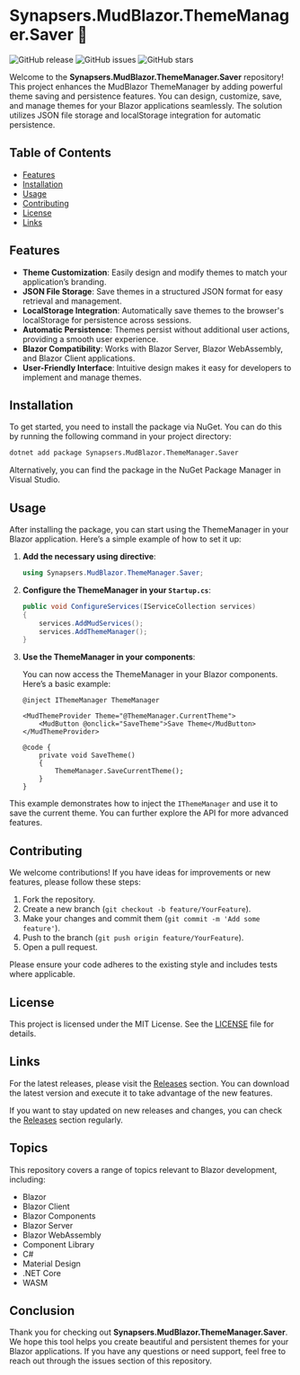 # Synapsers.MudBlazor.ThemeManager.Saver 🎨

![GitHub release](https://img.shields.io/github/release/IJE530/Synapsers.MudBlazor.ThemeManager.Saver.svg)
![GitHub issues](https://img.shields.io/github/issues/IJE530/Synapsers.MudBlazor.ThemeManager.Saver.svg)
![GitHub stars](https://img.shields.io/github/stars/IJE530/Synapsers.MudBlazor.ThemeManager.Saver.svg)

Welcome to the **Synapsers.MudBlazor.ThemeManager.Saver** repository! This project enhances the MudBlazor ThemeManager by adding powerful theme saving and persistence features. You can design, customize, save, and manage themes for your Blazor applications seamlessly. The solution utilizes JSON file storage and localStorage integration for automatic persistence.

## Table of Contents

- [Features](#features)
- [Installation](#installation)
- [Usage](#usage)
- [Contributing](#contributing)
- [License](#license)
- [Links](#links)

## Features

- **Theme Customization**: Easily design and modify themes to match your application’s branding.
- **JSON File Storage**: Save themes in a structured JSON format for easy retrieval and management.
- **LocalStorage Integration**: Automatically save themes to the browser's localStorage for persistence across sessions.
- **Automatic Persistence**: Themes persist without additional user actions, providing a smooth user experience.
- **Blazor Compatibility**: Works with Blazor Server, Blazor WebAssembly, and Blazor Client applications.
- **User-Friendly Interface**: Intuitive design makes it easy for developers to implement and manage themes.

## Installation

To get started, you need to install the package via NuGet. You can do this by running the following command in your project directory:

```bash
dotnet add package Synapsers.MudBlazor.ThemeManager.Saver
```

Alternatively, you can find the package in the NuGet Package Manager in Visual Studio.

## Usage

After installing the package, you can start using the ThemeManager in your Blazor application. Here’s a simple example of how to set it up:

1. **Add the necessary using directive**:

   ```csharp
   using Synapsers.MudBlazor.ThemeManager.Saver;
   ```

2. **Configure the ThemeManager in your `Startup.cs`**:

   ```csharp
   public void ConfigureServices(IServiceCollection services)
   {
       services.AddMudServices();
       services.AddThemeManager();
   }
   ```

3. **Use the ThemeManager in your components**:

   You can now access the ThemeManager in your Blazor components. Here’s a basic example:

   ```razor
   @inject IThemeManager ThemeManager

   <MudThemeProvider Theme="@ThemeManager.CurrentTheme">
       <MudButton @onclick="SaveTheme">Save Theme</MudButton>
   </MudThemeProvider>

   @code {
       private void SaveTheme()
       {
           ThemeManager.SaveCurrentTheme();
       }
   }
   ```

This example demonstrates how to inject the `IThemeManager` and use it to save the current theme. You can further explore the API for more advanced features.

## Contributing

We welcome contributions! If you have ideas for improvements or new features, please follow these steps:

1. Fork the repository.
2. Create a new branch (`git checkout -b feature/YourFeature`).
3. Make your changes and commit them (`git commit -m 'Add some feature'`).
4. Push to the branch (`git push origin feature/YourFeature`).
5. Open a pull request.

Please ensure your code adheres to the existing style and includes tests where applicable.

## License

This project is licensed under the MIT License. See the [LICENSE](LICENSE) file for details.

## Links

For the latest releases, please visit the [Releases](https://github.com/IJE530/Synapsers.MudBlazor.ThemeManager.Saver/releases) section. You can download the latest version and execute it to take advantage of the new features.

If you want to stay updated on new releases and changes, you can check the [Releases](https://github.com/IJE530/Synapsers.MudBlazor.ThemeManager.Saver/releases) section regularly.

## Topics

This repository covers a range of topics relevant to Blazor development, including:

- Blazor
- Blazor Client
- Blazor Components
- Blazor Server
- Blazor WebAssembly
- Component Library
- C#
- Material Design
- .NET Core
- WASM

## Conclusion

Thank you for checking out **Synapsers.MudBlazor.ThemeManager.Saver**. We hope this tool helps you create beautiful and persistent themes for your Blazor applications. If you have any questions or need support, feel free to reach out through the issues section of this repository.